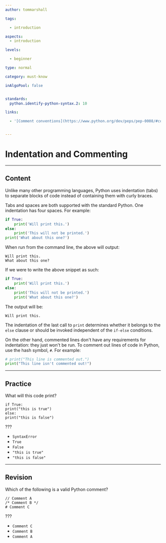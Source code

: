 ```yaml
---
author: tommarshall

tags:

  - introduction

aspects:
  - introduction

levels:

  - beginner

type: normal

category: must-know

inAlgoPool: false


standards:
  python.identify-python-syntax.2: 10

links:

  - '[Comment conventions](https://www.python.org/dev/peps/pep-0008/#comments){website}'


---
```


# Indentation and Commenting

---
## Content

Unlike many other programming languages, Python uses indentation (tabs) to separate blocks of code instead of containing them with curly braces.

Tabs and spaces are both supported with the standard Python. One indentation has four spaces. For example:
```python
if True:
    print('Will print this.')
else:
    print('This will not be printed.')
print('What about this one?')
```

When run from the command line, the above will output:
```
Will print this.
What about this one?
```

If we were to write the above snippet as such:
```python
if True:
    print('Will print this.')
else:
    print('This will not be printed.')
    print('What about this one?')
```

The output will be:
```
Will print this.
```

The indentation of the last call to `print` determines whether it belongs to the `else` clause or should be invoked independent of the `if-else` conditions.

On the other hand, commented lines don't have any requirements for indentation: they just won't be run. To comment out lines of code in Python, use the hash symbol, `#`. For example:
```python
# print("This line is commented out.")
print("This line isn't commented out!")
```

---
## Practice

What will this code print?
```
if True:
print("this is true")
else:
print("this is false")

```
???

* `SyntaxError`
* `True`
* `False`
* `"this is true"`
* `"this is false"`

---
## Revision

Which of the following is a valid Python comment?

```
// Comment A
/* Comment B */
# Comment C
```
???

* `Comment C`
* `Comment B`
* `Comment A`
